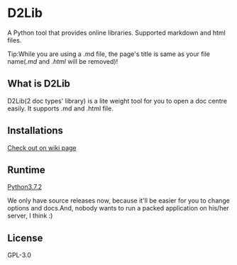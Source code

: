 # D2Lib
A Python tool that provides online libraries. Supported markdown and html files.

Tip:While you are using a .md file, the page's title is same as your file name(*.md* and *.html* will be removed)!

## What is D2Lib
D2Lib(2 doc types' library) is a lite weight tool for you to open a doc centre easily. It supports .md and .html file.

## Installations
[Check out on wiki page](https://github.com/ArthurZhou/D2Lib/wiki/Installations)

## Runtime
[Python3.7.2](https://www.python.org/downloads/release/python-372/)

We only have source releases now, because it'll be easier for you to change options and docs.And, nobody wants to run a packed application on his/her server, I think :)

## License
GPL-3.0
